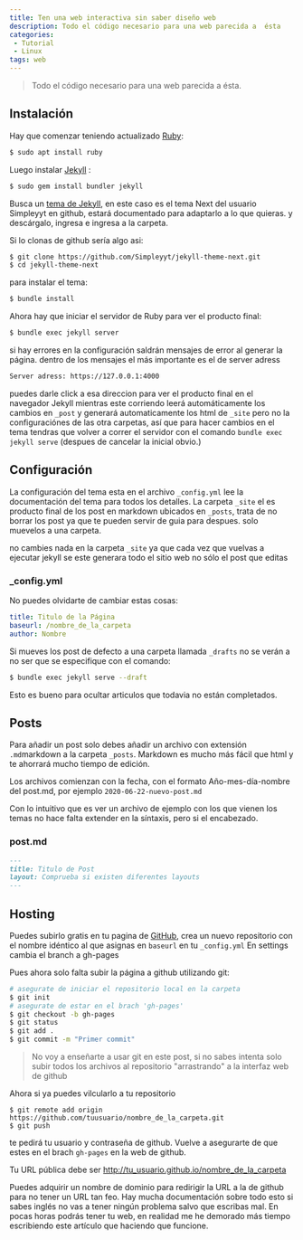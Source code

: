 ```yaml
---
title: Ten una web interactiva sin saber diseño web
description: Todo el código necesario para una web parecida a  ésta
categories:
 - Tutorial
 - Linux
tags: web
---
```


> Todo el código necesario para una web parecida a ésta.


## Instalación

Hay que comenzar teniendo actualizado [Ruby](https://www.ruby-lang.org/es/documentation/installation/):
```sh
$ sudo apt install ruby
```

Luego instalar [Jekyll](https://jekyllrb.com) :
```sh
$ sudo gem install bundler jekyll
```
Busca un [tema de Jekyll](https://jekyllrb.com/resources/), en este caso es el tema Next del usuario Simpleyyt en github, estará documentado para adaptarlo a lo que quieras. y descárgalo, ingresa e ingresa a la carpeta.

Si lo clonas de github sería algo asi:
```sh
$ git clone https://github.com/Simpleyyt/jekyll-theme-next.git
$ cd jekyll-theme-next
```
para instalar el tema:
```sh
$ bundle install
```
Ahora hay que iniciar el servidor de Ruby para ver el producto final:

```sh
$ bundle exec jekyll server
```
si hay errores en la configuración saldrán mensajes de error al generar la página.
dentro de los mensajes el más importante es el de server adress
```sh
Server adress: https://127.0.0.1:4000
```
puedes darle click a esa direccion para ver el producto final en el navegador
Jekyll mientras este corriendo leerá automáticamente los cambios en `_post` y generará automaticamente los html de `_site` pero no la configuraciónes de las otra carpetas, así que para hacer cambios en el tema tendras que volver a correr el servidor con el comando `bundle exec jekyll serve` (despues de cancelar la inicial obvio.)

## Configuración

La configuración del tema esta en el archivo `_config.yml` lee la documentación del tema para todos los detalles.
La carpeta `_site` el es producto final de los post en markdown ubicados en `_posts`, trata de no borrar los post ya que te pueden servir de guia para despues. solo muevelos a una carpeta.

no cambies nada en la carpeta `_site`  ya que cada vez que vuelvas a ejecutar jekyll se este generara todo el sitio web no sólo el post que editas

### _config.yml

No puedes olvidarte de cambiar estas cosas:

```yml
title: Titulo de la Página
baseurl: /nombre_de_la_carpeta
author: Nombre
```

Si mueves los post de defecto a una carpeta llamada `_drafts` no se verán a no ser que se especifique con el comando:
```sh
$ bundle exec jekyll serve --draft
```
Esto es bueno para ocultar articulos que todavia no están completados.

## Posts

Para añadir un post solo debes añadir un archivo con extensión `.md`markdown a la carpeta `_posts`. Markdown es mucho más fácil que html y te ahorrará mucho tiempo de edición.

Los archivos comienzan con la fecha, con el formato Año-mes-día-nombre del post.md, por ejemplo `2020-06-22-nuevo-post.md`

Con lo intuitivo que es ver un archivo de ejemplo con los que vienen los temas no hace falta extender en la síntaxis, pero si el encabezado.
### post.md

```md
---
title: Titulo de Post
layout: Comprueba si existen diferentes layouts
---
```
## Hosting

Puedes subirlo gratis en tu pagina de [GitHub](https://www.github.com), crea un nuevo repositorio con el nombre idéntico al que asignas en `baseurl` en tu `_config.yml`
En  settings cambia el branch a gh-pages

Pues ahora solo falta subir la página a github utilizando git:
```sh
# asegurate de iniciar el repositorio local en la carpeta
$ git init 
# asegurate de estar en el brach 'gh-pages'
$ git checkout -b gh-pages
$ git status
$ git add .
$ git commit -m "Primer commit"
```
>No voy a enseñarte a usar git en este post, si no sabes intenta solo subir todos los archivos al repositorio "arrastrando" a la interfaz web de github

Ahora si ya puedes vilcularlo a tu repositorio
```
$ git remote add origin https://github.com/tuusuario/nombre_de_la_carpeta.git
$ git push
```
te pedirá tu usuario y contraseña de github.
Vuelve a asegurarte de que estes en el brach `gh-pages` en la web de github.

Tu URL pública debe ser http://tu_usuario.github.io/nombre_de_la_carpeta

Puedes adquirir un nombre de dominio para redirigir la URL a la de github para no tener un URL tan feo.
Hay mucha documentación sobre todo esto si sabes inglés no vas a tener ningún problema salvo que escribas mal. En pocas horas podrás tener tu web, en realidad me he demorado más tiempo escribiendo este artículo que haciendo que funcione.
